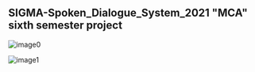 ## SIGMA-Spoken_Dialogue_System_2021 "MCA" sixth semester project

![image0](https://user-images.githubusercontent.com/89722385/143396125-95f243c1-225d-455b-8c42-f345e3f1f774.jpeg)

![image1](https://user-images.githubusercontent.com/89722385/143396036-af9f2215-aef2-4fb0-bf89-d019ebe7ad5a.jpeg)

